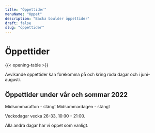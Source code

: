 ```yaml
---
title: "Öppettider"
menuName: "Öppet"
description: "Backa boulder öppettider"
draft: false
slug: "öppettider"
---
```


# Öppettider

{{< opening-table >}}

Avvikande öppettider kan förekomma på och kring röda dagar och i juni-augusti.

## Öppettider under vår och sommar 2022

Midsommarafton - stängt
Midsommardagen - stängt

Veckodagar vecka 26-33, 10:00 - 21:00.

Alla andra dagar har vi öppet som vanligt. 

<!-- 
You can use this template for temporary opening hours.
Copy paste the following to below the opening-table obove 





